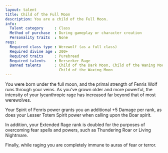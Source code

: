 ```yaml
---
layout: talent
title: Child of the Full Moon
description: You are a child of the Full Moon.
info:
  Talent category     : Class
  Method of purchase  : During gameplay or character creation
  Personality traits  : None
reqs:
  Required class type : Werewolf (as a full class)
  Required divine age : 200+
  Required traits     : Purebreed
  Required talents    : Berserker Rage
  Banned talents      : Child of the Dark Moon, Child of the Waning Moon and
                        Child of the Waxing Moon
---
```


You were born under the full moon, and the primal strength of Fenris Wolf runs through your veins. As you've grown older and more powerful, the intensity of your lycanthropic rage has increased far beyond that of most werewolves.

Your Spirit of Fenris power grants you an additional +5 Damage per rank, as does your Lesser Totem Spirit power when calling upon the Boar spirit.

In addition, your Extended Rage rank is doubled for the purposes of overcoming fear spells and powers, such as Thundering Roar or Living Nightmare.

Finally, while raging you are completely immune to auras of fear or terror.